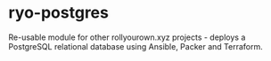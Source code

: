 # ryo-postgres

Re-usable module for other rollyourown.xyz projects - deploys a PostgreSQL relational database using Ansible, Packer and Terraform.